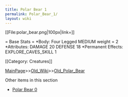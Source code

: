 ```yaml
---
title: Polar Bear 1
permalink: Polar_Bear_1/
layout: wiki
---
```

[[File:polar_bear.png|100px|link=]]

= Base Stats =
*Body: Four Legged MEDIUM weight = 2    
*Attributes: DAMAGE 20 DEFENSE 18 
*Permanent Effects: EXPLORE_CAVES_SKILL 1 

[[Category: Creatures]]

[MainPage](/keeperrl_wiki/ "wikilink")>>[Old_Wiki](/keeperrl_wiki/Old_Wiki "wikilink")>>[Old_Polar_Bear](/keeperrl_wiki/Old_Polar_Bear "wikilink")

Other items in this section
-    [Polar Bear 0](/keeperrl_wiki/Polar_Bear_0 "wikilink")
